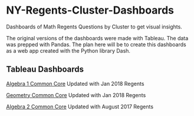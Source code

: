 # NY-Regents-Cluster-Dashboards
Dashboards of Math Regents Questions by Cluster to get visual insights. 

The original versions of the dashboards were made with Tableau. The data was prepped with Pandas.
The plan here will be to create this dashboards as a web app created with the Python library Dash.

## Tableau Dashboards
[Algebra 1 Common Core](https://public.tableau.com/profile/johndejesus#!/vizhome/Algebra1CCExamBreakdown/ClusterOccurrenceDashboard)
Updated with Jan 2018 Regents

[Geometry Common Core](https://public.tableau.com/profile/johndejesus#!/vizhome/GeometryCCRegentsBreakdown/ClusterOccurrence)
Updated with Jan 2018 Regents

[Algebra 2 Common Core](https://public.tableau.com/profile/johndejesus#!/vizhome/Algebra2CCBreakdown/ClusterOccurrence)
Updated with August 2017 Regents
